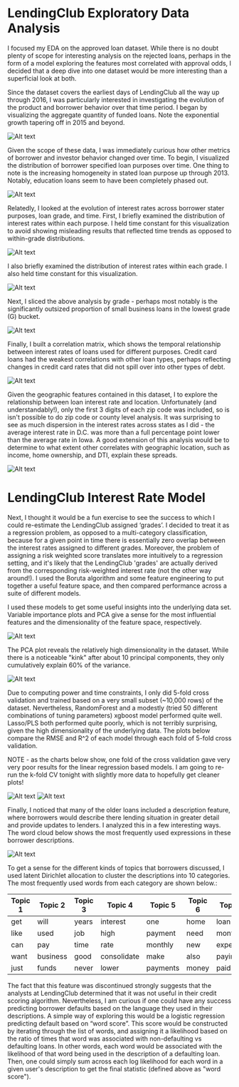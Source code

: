 # LendingClub Exploratory Data Analysis

I focused my EDA on the approved loan dataset. While there is no doubt plenty of scope for interesting analysis on the rejected loans, perhaps in the form of a model exploring the features most correlated with approval odds, I decided that a deep dive into one dataset would be more interesting than a superficial look at both. 

Since the dataset covers the earliest days of LendingClub all the way up through 2016, I was particularly interested in investigating the evolution of the product and borrower behavior over that time period. I began by visualizing the aggregate quantity of funded loans. Note the exponential growth tapering off in 2015 and beyond. 

![Alt text](https://github.com/trillville/lending_club/blob/master/screenshots/plot1.png)

Given the scope of these data, I was immediately curious how other metrics of borrower and investor behavior changed over time. To begin, I visualized the distribution of borrower specified loan purposes over time. One thing to note is the increasing homogeneity in stated loan purpose up through 2013. Notably, education loans seem to have been completely phased out. 

![Alt text](https://github.com/trillville/lending_club/blob/master/screenshots/plot2.png)

Relatedly, I looked at the evolution of interest rates across borrower stater purposes, loan grade, and time. First, I briefly examined the distribution of interest rates within each purpose. I held time constant for this visualization to avoid showing misleading results that reflected time trends as opposed to within-grade distributions.

![Alt text](https://github.com/trillville/lending_club/blob/master/screenshots/plot3a.png)

I also briefly examined the distribution of interest rates within each grade. I also held time constant for this visualization.

![Alt text](https://github.com/trillville/lending_club/blob/master/screenshots/plot4.png)

Next, I sliced the above analysis by grade - perhaps most notably is the significantly outsized proportion of small business loans in the lowest grade (G) bucket. 

![Alt text](https://github.com/trillville/lending_club/blob/master/screenshots/Plot3b.png)

Finally, I built a correlation matrix, which shows the temporal relationship between interest rates of loans used for different purposes. Credit card loans had the weakest correlations with other loan types, perhaps reflecting changes in credit card rates that did not spill over into other types of debt. 

![Alt text](https://github.com/trillville/lending_club/blob/master/screenshots/plot3c.png)

Given the geographic features contained in this dataset, I to explore the relationship between loan interest rate and location. Unfortunately (and understandably!), only the first 3 digits of each zip code was included, so is isn't possible to do zip code or county level analysis. It was surprising to see as much dispersion in the interest rates across states as I did - the average interest rate in D.C. was more than a full percentage point lower than the average rate in Iowa. A good extension of this analysis would be to determine to what extent other correlates with geographic location, such as income, home ownership, and DTI, explain these spreads. 

![Alt text](https://github.com/trillville/lending_club/blob/master/screenshots/plot5.png)

# LendingClub Interest Rate Model

Next, I thought it would be a fun exercise to see the success to which I could re-estimate the LendingClub assigned ‘grades’. I decided to treat it as a regression problem, as opposed to a multi-category classification, because for a given point in time there is essentially zero overlap between the interest rates assigned to different grades. Moreover, the problem of assigning a risk weighted score translates more intuitively to a regression setting, and it's likely that the LendingClub 'grades' are actually derived from the corresponding risk-weighted interest rate (not the other way around!). I used the Boruta algorithm and some feature engineering to put together a useful feature space, and then compared performance across a suite of different models. 

I used these models to get some useful insights into the underlying data set. Variable importance plots and PCA give a sense for the most influential features and the dimensionality of the feature space, respectively.

![Alt text](https://github.com/trillville/lending_club/blob/master/screenshots/var_imp_plot.png)

The PCA plot reveals the relatively high dimensionality in the dataset. While there is a noticeable "kink" after about 10 principal components, they only cumulatively explain 60% of the variance. 

![Alt text](https://github.com/trillville/lending_club/blob/master/screenshots/plot6.png)

Due to computing power and time constraints, I only did 5-fold cross validation and trained based on a very small subset (~10,000 rows) of the dataset. Nevertheless, RandomForest and a modestly (tried 50 different combinations of tuning parameters) xgboost model performed quite well. Lasso/PLS both performed quite poorly, which is not terribly surprising, given the high dimensionality of the underlying data. The plots below compare the RMSE and R^2 of each model through each fold of 5-fold cross validation.

NOTE - as the charts below show, one fold of the cross validation gave very very poor results for the linear regression based models. I am going to re-run the k-fold CV tonight with slightly more data to hopefully get cleaner plots!

![Alt text](https://github.com/trillville/lending_club/blob/master/screenshots/model_perf_1.png)
![Alt text](https://github.com/trillville/lending_club/blob/master/screenshots/model_perf2.png)

Finally, I noticed that many of the older loans included a description feature, where borrowers would describe there lending situation in greater detail and provide updates to lenders. I analyzed this in a few interesting ways. The word cloud below shows the most frequently used expressions in these borrower descriptions. 

![Alt text](https://github.com/trillville/lending_club/blob/master/screenshots/word_cloud.png)

To get a sense for the different kinds of topics that borrowers discussed, I used latent Dirichlet allocation to cluster the descriptions into 10 categories. The most frequently used words from each category are shown below.:

| Topic 1 | Topic 2  | Topic 3 | Topic 4     | Topic 5  | Topic 6 | Topic 7  | Topic 8     | Topic 9 |
|---------|----------|---------|-------------|----------|---------|----------|-------------|---------|
| get     | will     | years   | interest    | one      | home    | loan     | credit      | pay     |
| like    | used     | job     | high        | payment  | need    | month    | card        | cards   |
| can     | pay      | time    | rate        | monthly  | new     | expenses | debtbr      | credit  |
| want    | business | good    | consolidate | make     | also    | paying   | company     | cardsbr |
| just    | funds    | never   | lower       | payments | money   | paid     | consolidate | medical |

The fact that this feature was discontinued strongly suggests that the analysts at LendingClub determined that it was not useful in their credit scoring algorithm. Nevertheless, I am curious if one could have any success predicting borrower defaults based on the language they used in their descriptions. A simple way of exploring this would be a logistic regression predicting default based on “word score”. This score would be constructed by iterating through the list of words, and assigning it a likelihood based on the ratio of times that word was associated with non-defaulting vs defaulting loans. In other words, each word would be associated with the likelihood of that word being used in the description of a defaulting loan. Then, one could simply sum across each log likelihood for each word in a given user's description to get the final statistic (defined above as "word score").
